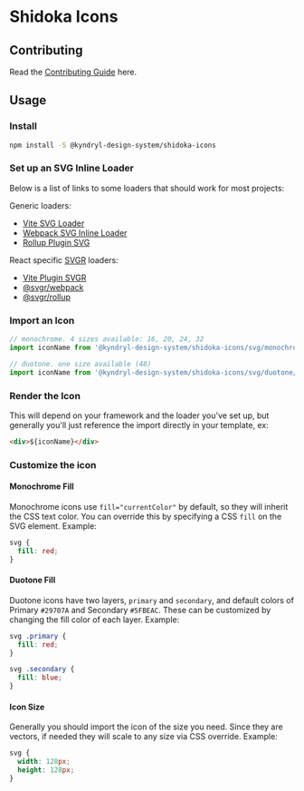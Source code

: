 # Shidoka Icons

## Contributing

Read the [Contributing Guide](CONTRIBUTING.md) here.

## Usage

### Install

```bash
npm install -S @kyndryl-design-system/shidoka-icons
```

### Set up an SVG Inline Loader

Below is a list of links to some loaders that should work for most projects:

Generic loaders:

- [Vite SVG Loader](https://www.npmjs.com/package/vite-svg-loader)
- [Webpack SVG Inline Loader](https://www.npmjs.com/package/svg-inline-loader)
- [Rollup Plugin SVG](https://www.npmjs.com/package/rollup-plugin-svg)

React specific [SVGR](https://react-svgr.com/) loaders:

- [Vite Plugin SVGR](https://www.npmjs.com/package/vite-plugin-svgr)
- [@svgr/webpack](https://www.npmjs.com/package/@svgr/webpack)
- [@svgr/rollup](https://www.npmjs.com/package/@svgr/rollup)

### Import an Icon

```js
// monochrome. 4 sizes available: 16, 20, 24, 32
import iconName from '@kyndryl-design-system/shidoka-icons/svg/monochrome/32/<icon-name>.svg';

// duotone. one size available (48)
import iconName from '@kyndryl-design-system/shidoka-icons/svg/duotone/<icon-name>.svg';
```

### Render the Icon

This will depend on your framework and the loader you've set up, but generally you'll just reference the import directly in your template, ex:

```html
<div>${iconName}</div>
```

### Customize the icon

#### Monochrome Fill

Monochrome icons use `fill="currentColor"` by default, so they will inherit the CSS text color. You can override this by specifying a CSS `fill` on the SVG element. Example:

```css
svg {
  fill: red;
}
```

#### Duotone Fill

Duotone icons have two layers, `primary` and `secondary`, and default colors of Primary `#29707A` and Secondary `#5FBEAC`. These can be customized by changing the fill color of each layer. Example:

```css
svg .primary {
  fill: red;
}

svg .secondary {
  fill: blue;
}
```

#### Icon Size

Generally you should import the icon of the size you need. Since they are vectors, if needed they will scale to any size via CSS override. Example:

```css
svg {
  width: 128px;
  height: 128px;
}
```
